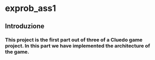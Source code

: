 # exprob_ass1
## Introduzione
### This project is the first part out of three of a Cluedo game project. In this part we have implemented the architecture of the game.
